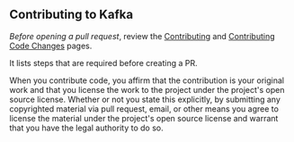 ## Contributing to Kafka

*Before opening a pull request*, review the [Contributing](https://kafka.apache.org/contributing.html) and [Contributing Code Changes](https://cwiki.apache.org/confluence/display/KAFKA/Contributing+Code+Changes) pages.

It lists steps that are required before creating a PR.

When you contribute code, you affirm that the contribution is your original work and that you
license the work to the project under the project's open source license. Whether or not you
state this explicitly, by submitting any copyrighted material via pull request, email, or
other means you agree to license the material under the project's open source license and
warrant that you have the legal authority to do so.
